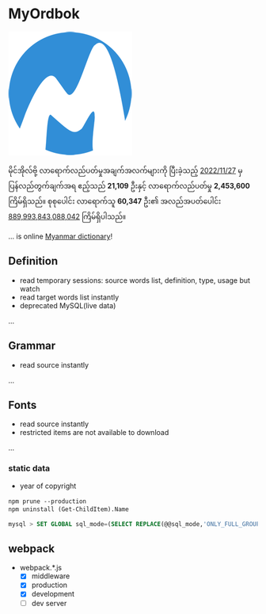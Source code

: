 # MyOrdbok

[![MyOrdbok][logo]](https://www.myordbok.com)

မိုင်အိုလ်ဗို့ လာရောက်လည်ပတ်မှုအချက်အလက်များကို ပြီးခဲ့သည့် [2022/11/27][home]  မှ ပြန်လည်တွက်ချက်အရ ဧည့်သည် **21,109** ဦးနှင့် လာရောက်လည်ပတ်မှု **2,453,600** ကြိမ်ရှိသည်။ စုစုပေါင်း လာရောက်သူ **60,347** ဦး၏ အလည်အပတ်ပေါင်း [889,993,843,088,042][about] ကြိမ်ရှိပါသည်။

... is online [Myanmar dictionary][home]!

## Definition

- read temporary sessions: source words list, definition, type, usage but watch
- read target words list instantly
- deprecated MySQL(live data)

...

## Grammar

- read source instantly

...

## Fonts

- read source instantly
- restricted items are not available to download

...

### static data

- year of copyright

```shell
npm prune --production
npm uninstall (Get-ChildItem).Name
```

```sql
mysql > SET GLOBAL sql_mode=(SELECT REPLACE(@@sql_mode,'ONLY_FULL_GROUP_BY',''));
```

## webpack

- webpack.*.js
  - [x] middleware
  - [x] production
  - [x] development
  - [ ] dev server

[home]: //www.myordbok.com
[grammar]: //www.myordbok.com/grammar
[fonts]: //www.myordbok.com/myanmar-fonts
[about]: //www.myordbok.com/about
[logo]: /assets/img/MyOrdbok.png "MyOrdbok"
